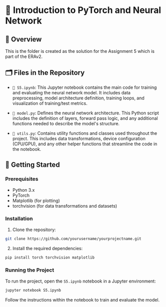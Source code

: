 # 🌟 Introduction to PyTorch and Neural Network

## 📌 Overview
This is the folder is created as the solution for the Assignment 5 which is part of the ERAv2. 

## 🗂 Files in the Repository

- `📓 S5.ipynb`: This Jupyter notebook contains the main code for training and evaluating the neural network model. It includes data preprocessing, model architecture definition, training loops, and visualization of training/test metrics. 

- `🧠 model.py`: Defines the neural network architecture. This Python script includes the definition of layers, forward pass logic, and any additional functions needed to describe the model's structure.

- `🔧 utils.py`: Contains utility functions and classes used throughout the project. This includes data transformations, device configuration (CPU/GPU), and any other helper functions that streamline the code in the notebook.

## 🚀 Getting Started

### Prerequisites
- Python 3.x
- PyTorch
- Matplotlib (for plotting)
- torchvision (for data transformations and datasets)

### Installation
1. Clone the repository:
```bash
git clone https://github.com/yourusername/yourprojectname.git
```

2. Install the required dependencies:
```bash
pip install torch torchvision matplotlib
```

### Running the Project
To run the project, open the `S5.ipynb` notebook in a Jupyter environment:
```bash
jupyter notebook S5.ipynb
```
Follow the instructions within the notebook to train and evaluate the model.